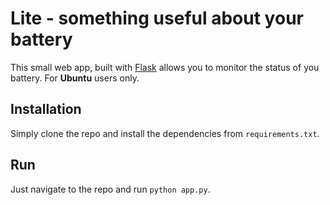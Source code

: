 # Lite - something useful about your battery

This small web app, built with [Flask](http://flask.pocoo.org/) allows you to monitor the status of you battery.
For __Ubuntu__ users only.

## Installation
Simply clone the repo and install the dependencies from `requirements.txt`.

## Run
Just navigate to the repo and run `python app.py`.
